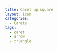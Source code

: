 ```yaml
---
title: Caret up square
layout: icon
categories:
  - Carets
tags:
  - caret
  - arrow
  - triangle
---
```

